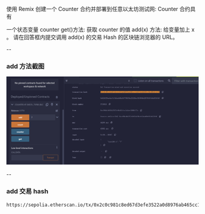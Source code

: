 使用 Remix 创建一个 Counter 合约并部署到任意以太坊测试网:
Counter 合约具有

一个状态变量 counter
get()方法: 获取 counter 的值
add(x) 方法: 给变量加上 x 。
请在回答框内提交调用 add(x) 的交易 Hash 的区块链浏览器的 URL。

--

### add 方法截图

![### add方法截图](./resource/01_call_add.png "add方法截图")

--

### add 交易 hash

```
https://sepolia.etherscan.io/tx/0x2c0c981c8ed67d3efe3522a0d8976ab465cc11db27ebe6d541c56ed9bb2cbf44
```
